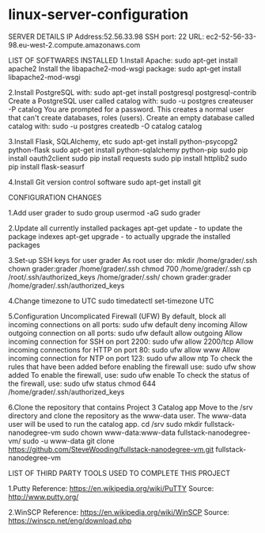 # linux-server-configuration

SERVER DETAILS
IP Address:52.56.33.98
SSH port: 22
URL: ec2-52-56-33-98.eu-west-2.compute.amazonaws.com

LIST OF SOFTWARES INSTALLED
1.Install Apache:
  sudo apt-get install apache2
  Install the libapache2-mod-wsgi package:
  sudo apt-get install libapache2-mod-wsgi
  
2.Install PostgreSQL with:
  sudo apt-get install postgresql postgresql-contrib
  Create a PostgreSQL user called catalog with:
  sudo -u postgres createuser -P catalog
  You are prompted for a password. This creates a normal user that can't create databases, roles (users).
  Create an empty database called catalog with:
  sudo -u postgres createdb -O catalog catalog
  
3.Install Flask, SQLAlchemy, etc
  sudo apt-get install python-psycopg2 python-flask
  sudo apt-get install python-sqlalchemy python-pip
  sudo pip install oauth2client
  sudo pip install requests
  sudo pip install httplib2
  sudo pip install flask-seasurf
  
4.Install Git version control software
  sudo apt-get install git
  
CONFIGURATION CHANGES

1.Add user grader to sudo group
  usermod -aG sudo grader

2.Update all currently installed packages
  apt-get update - to update the package indexes
  apt-get upgrade - to actually upgrade the installed packages
  
3.Set-up SSH keys for user grader
  As root user do:
  mkdir /home/grader/.ssh
  chown grader:grader /home/grader/.ssh
  chmod 700 /home/grader/.ssh
  cp /root/.ssh/authorized_keys /home/grader/.ssh/
  chown grader:grader /home/grader/.ssh/authorized_keys
  
4.Change timezone to UTC
  sudo timedatectl set-timezone UTC
  
5.Configuration Uncomplicated Firewall (UFW)
  By default, block all incoming connections on all ports:
  sudo ufw default deny incoming
  Allow outgoing connection on all ports:
  sudo ufw default allow outgoing
  Allow incoming connection for SSH on port 2200:
  sudo ufw allow 2200/tcp
  Allow incoming connections for HTTP on port 80:
  sudo ufw allow www
  Allow incoming connection for NTP on port 123:
  sudo ufw allow ntp
  To check the rules that have been added before enabling the firewall use:
  sudo ufw show added
  To enable the firewall, use:
  sudo ufw enable
  To check the status of the firewall, use:
  sudo ufw status
  chmod 644 /home/grader/.ssh/authorized_keys
  
6.Clone the repository that contains Project 3 Catalog app
  Move to the /srv directory and clone the repository as the www-data user. The www-data user will be used to run the catalog app.
  cd /srv
  sudo mkdir fullstack-nanodegree-vm
  sudo chown www-data:www-data fullstack-nanodegree-vm/
  sudo -u www-data git clone https://github.com/SteveWooding/fullstack-nanodegree-vm.git fullstack-nanodegree-vm
  
LIST OF THIRD PARTY TOOLS USED TO COMPLETE THIS PROJECT

1.Putty
      Reference: https://en.wikipedia.org/wiki/PuTTY
      Source: http://www.putty.org/ 

2.WinSCP
       Reference: https://en.wikipedia.org/wiki/WinSCP
       Source: https://winscp.net/eng/download.php


